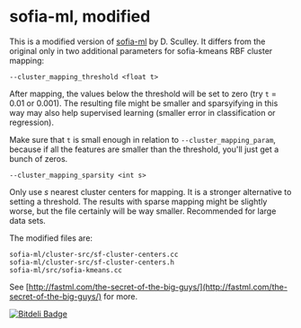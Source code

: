 sofia-ml, modified
==================

This is a modified version of [sofia-ml](http://code.google.com/p/sofia-ml/) by D. Sculley. It differs from the original only in two additional parameters for sofia-kmeans RBF cluster mapping:

`--cluster_mapping_threshold <float t>`

After mapping, the values below the threshold will be set to zero (try `t` = 0.01 or 0.001). The resulting file might be smaller and sparsyifying in this way may also help supervised learning (smaller error in classification or regression).

Make sure that `t` is small enough in relation to `--cluster_mapping_param`, because if all the features are smaller than the threshold, you'll just get a bunch of zeros.

`--cluster_mapping_sparsity <int s>`

Only use _s_ nearest cluster centers for mapping. It is a stronger alternative to setting a threshold. The results with sparse mapping might be slightly worse, but the file certainly will be way smaller. Recommended for large data sets.


The modified files are:

	sofia-ml/cluster-src/sf-cluster-centers.cc
	sofia-ml/cluster-src/sf-cluster-centers.h
	sofia-ml/src/sofia-kmeans.cc

See [http://fastml.com/the-secret-of-the-big-guys/](http://fastml.com/the-secret-of-the-big-guys/) for more.

[![Bitdeli Badge](https://d2weczhvl823v0.cloudfront.net/zygmuntz/sofia-ml-mod/trend.png)](https://bitdeli.com/free "Bitdeli Badge")

